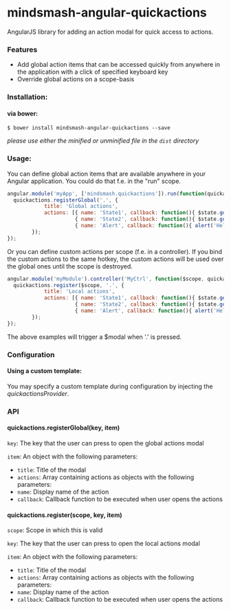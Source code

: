 # mindsmash-angular-quickactions
AngularJS library for adding an action modal for quick access to actions.

### Features
- Add global action items that can be accessed quickly from anywhere in the application with a click of specified keyboard key
- Override global actions on a scope-basis

### Installation:

#### via bower:

```
$ bower install mindsmash-angular-quickactions --save
```

*please use either the minified or unminified file in the `dist` directory*

### Usage:

You can define global action items that are available anywhere in your Angular application. You could do that f.e. in the "run" scope.

```js
angular.module('myApp', ['mindsmash.quickactions']).run(function(quickactions){
  quickactions.registerGlobal('.', {
			title: 'Global actions',
			actions: [{ name: 'State1', callback: function(){ $state.go('state1'); } },
			          { name: 'State2', callback: function(){ $state.go('state2'); } },
			          { name: 'Alert', callback: function(){ alert('Hello world'); } }]
		});
});
```

Or you can define custom actions per scope (f.e. in a controller). If you bind the custom actions to the same hotkey, the custom actions will be used over the global ones until the scope is destroyed.

```js
angular.module('myModule').controller('MyCtrl', function($scope, quickactions){
  quickactions.register($scope, '.', {
			title: 'Local actions',
			actions: [{ name: 'State1', callback: function(){ $state.go('state1'); } },
			          { name: 'State2', callback: function(){ $state.go('state2'); } },
			          { name: 'Alert', callback: function(){ alert('Hello world'); } }]
		});
});
```

The above examples will trigger a $modal when '.' is pressed.

### Configuration

#### Using a custom template:

You may specify a custom template during configuration by injecting the *quickactionsProvider*.

### API

#### quickactions.registerGlobal(key, item)

`key`: The key that the user can press to open the global actions modal

`item`: An object with the following parameters:
- `title`: Title of the modal
- `actions`: Array containing actions as objects with the following parameters:
 - `name`: Display name of the action
 - `callback`: Callback function to be executed when user opens the actions

#### quickactions.register(scope, key, item)

`scope`: Scope in which this is valid

`key`: The key that the user can press to open the local actions modal

`item`: An object with the following parameters:
- `title`: Title of the modal
- `actions`: Array containing actions as objects with the following parameters:
 - `name`: Display name of the action
 - `callback`: Callback function to be executed when user opens the actions
